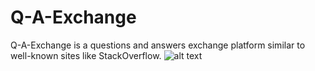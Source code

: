 # Q-A-Exchange
Q-A-Exchange is a questions and answers exchange platform similar to well-known sites like StackOverflow. 
![alt text](http://res.cloudinary.com/cityattractionimages/image/upload/v1535814550/QA.png)
